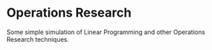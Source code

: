 # Operations Research

Some simple simulation of Linear Programming and other Operations Research techniques.
